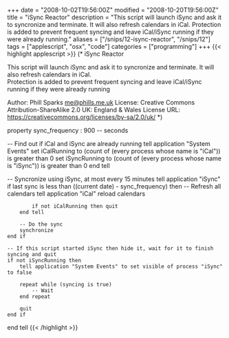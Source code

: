 +++
date = "2008-10-02T19:56:00Z"
modified = "2008-10-20T19:56:00Z"
title = "iSync Reactor"
description = "This script will launch iSync and ask it to syncronize and terminate. It will also refresh calendars in iCal. Protection is added to prevent frequent syncing and leave iCal/iSync running if they were already running."
aliases = ["/snips/12-isync-reactor", "/snips/12"]
tags = ["applescript", "osx", "code"]
categories = ["programming"]
+++
{{< highlight applescript >}}
(*
iSync Reactor

This script will launch iSync and ask it to syncronize and terminate.  It will also refresh calendars in iCal.  
Protection is added to prevent frequent syncing and leave iCal/iSync running if they were already running

Author: Phill Sparks <me@phills.me.uk>
License: Creative Commons Attribution-ShareAlike 2.0 UK: England & Wales
License URL: https://creativecommons.org/licenses/by-sa/2.0/uk/
*)


property sync_frequency : 900 -- seconds

-- Find out if iCal and iSync are already running
tell application "System Events"
    set iCalRunning to (count of (every process whose name is "iCal")) is greater than 0
    set iSyncRunning to (count of (every process whose name is "iSync")) is greater than 0
end tell

-- Syncronize using iSync, at most every 15 minutes
tell application "iSync"
    if last sync is less than ((current date) - sync_frequency) then
        -- Refresh all calendars
        tell application "iCal"
            reload calendars

            if not iCalRunning then quit
        end tell

        -- Do the sync
        synchronize
    end if

    -- If this script started iSync then hide it, wait for it to finish syncing and quit
    if not iSyncRunning then
        tell application "System Events" to set visible of process "iSync" to false

        repeat while (syncing is true)
            -- Wait
        end repeat

        quit
    end if
end tell
{{< /highlight >}}
